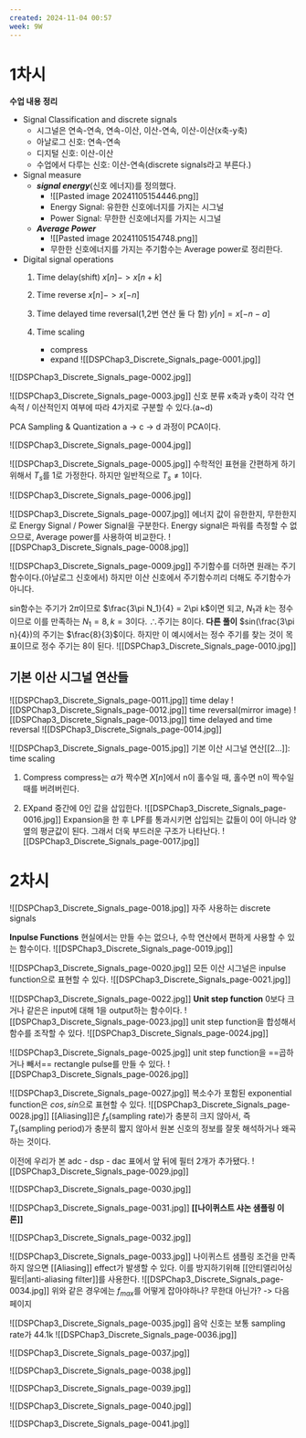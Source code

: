 ```yaml
---
created: 2024-11-04 00:57
week: 9W
---
```


# 1차시
**수업 내용 정리**
- Signal Classification and discrete signals
	- 시그널은 연속-연속, 연속-이산, 이산-연속, 이산-이산(x축-y축)
	- 아날로그 신호: 연속-연속
	- 디지털 신호: 이산-이산
	- 수업에서 다루는 신호: 이산-연속(discrete signals라고 부른다.)
- Signal measure
	- ***signal energy***(신호 에너지)를 정의했다.
		- ![[Pasted image 20241105154446.png]]
		- Energy Signal: 유한한 신호에너지를 가지는 시그널
		- Power Signal: 무한한 신호에너지를 가지는 시그널
	- ***Average Power***
		- ![[Pasted image 20241105154748.png]]
		- 무한한 신호에너지를 가지는 주기함수는 Average power로 정리한다.
- Digital signal operations
	1. Time delay(shift)
		$x[n] -> x[n+k]$
	2. Time reverse
		$x[n] -> x[-n]$
	3. Time delayed time reversal(1,2번 연산 둘 다 함)
		$y[n]=x[-n-a]$

	4. Time scaling
		- compress
		- expand
 ![[DSPChap3_Discrete_Signals_page-0001.jpg]]

![[DSPChap3_Discrete_Signals_page-0002.jpg]]

![[DSPChap3_Discrete_Signals_page-0003.jpg]]
신호 분류
x축과 y축이 각각 연속적 / 이산적인지 여부에 따라 4가지로 구분할 수 있다.(a~d)

PCA
	Sampling & Quantization
	a -> c -> d 과정이 PCA이다.

![[DSPChap3_Discrete_Signals_page-0004.jpg]]

![[DSPChap3_Discrete_Signals_page-0005.jpg]]
수학적인 표현을 간편하게 하기 위해서 $T_s$를 1로 가정한다.
하지만 일반적으로 $T_s\neq1$이다.

![[DSPChap3_Discrete_Signals_page-0006.jpg]]

![[DSPChap3_Discrete_Signals_page-0007.jpg]]
에너지 값이 유한한지, 무한한지로 Energy Signal / Power Signal을 구분한다.
Energy signal은 파워를 측정할 수 없으므로, Average power를 사용하여 비교한다.
![[DSPChap3_Discrete_Signals_page-0008.jpg]]

![[DSPChap3_Discrete_Signals_page-0009.jpg]]
주기함수를 더하면 원래는 주기함수이다.(아날로그 신호에서)
하지만 이산 신호에서 주기함수끼리 더해도 주기함수가 아니다.

sin함수는 주기가 $2\pi$이므로 $\frac{3\pi N_1}{4} = 2\pi k$이면 되고, $N_1$과 $k$는 정수이므로 이를 만족하는 $N_1 = 8, k = 3$이다. $\therefore$주기는 8이다.
	**다른 풀이**
		$sin(\frac{3\pi n}{4})의 주기는 $\frac{8}{3}$이다. 하지만 이 예시에서는 정수 주기를 찾는 것이 목표이므로 정수 주기는 8이 된다.
![[DSPChap3_Discrete_Signals_page-0010.jpg]]

## 기본 이산 시그널 연산들
![[DSPChap3_Discrete_Signals_page-0011.jpg]]
time delay
![[DSPChap3_Discrete_Signals_page-0012.jpg]]
time reversal(mirror image)
![[DSPChap3_Discrete_Signals_page-0013.jpg]]
time delayed and time reversal
![[DSPChap3_Discrete_Signals_page-0014.jpg]]

![[DSPChap3_Discrete_Signals_page-0015.jpg]]
기본 이산 시그널 연산[[2...]]: time scaling
1. Compress
	compress는 $\alpha$가 짝수면 $X[n]$에서 n이 홀수일 때, 홀수면 n이 짝수일 때를 버려버린다.

2. EXpand
	중간에 0인 값을 삽입한다.
![[DSPChap3_Discrete_Signals_page-0016.jpg]]
Expansion을 한 후 LPF를 통과시키면 삽입되는 값들이 0이 아니라 양옆의 평균값이 된다.
그래서 더욱 부드러운 구조가 나타난다.
![[DSPChap3_Discrete_Signals_page-0017.jpg]]

# 2차시
![[DSPChap3_Discrete_Signals_page-0018.jpg]]
자주 사용하는 discrete signals


**Inpulse Functions**
현실에서는 만들 수는 없으나, 수학 연산에서 편하게 사용할 수 있는 함수이다.
![[DSPChap3_Discrete_Signals_page-0019.jpg]]

![[DSPChap3_Discrete_Signals_page-0020.jpg]]
모든 이산 시그널은 inpulse function으로 표현할 수 있다.
![[DSPChap3_Discrete_Signals_page-0021.jpg]]

![[DSPChap3_Discrete_Signals_page-0022.jpg]]
**Unit step function**
0보다 크거나 같은은 input에 대해 1을 output하는 함수이다.
![[DSPChap3_Discrete_Signals_page-0023.jpg]]
unit step function을 합성해서 함수를 조작할 수 있다.
![[DSPChap3_Discrete_Signals_page-0024.jpg]]

![[DSPChap3_Discrete_Signals_page-0025.jpg]]
unit step function을 ==곱하거나 빼서== rectangle pulse를 만들 수 있다.
![[DSPChap3_Discrete_Signals_page-0026.jpg]]

![[DSPChap3_Discrete_Signals_page-0027.jpg]]
복소수가 포함된 exponential function은 $cos, sin$으로 표현할 수 있다.
![[DSPChap3_Discrete_Signals_page-0028.jpg]]
[[Aliasing]]은 $f_s$(sampling rate)가 충분히 크지 않아서, 즉 $T_s$(sampling period)가 충분히 짧지 않아서 원본 신호의 정보를 잘못 해석하거나 왜곡하는 것이다.

이전에 우리가 본 adc - dsp - dac 표에서 앞 뒤에 필터 2개가 추가됐다.
![[DSPChap3_Discrete_Signals_page-0029.jpg]]

![[DSPChap3_Discrete_Signals_page-0030.jpg]]

![[DSPChap3_Discrete_Signals_page-0031.jpg]]
**[[나이퀴스트 샤논 샘플링 이론]]**

![[DSPChap3_Discrete_Signals_page-0032.jpg]]

![[DSPChap3_Discrete_Signals_page-0033.jpg]]
나이퀴스트 샘플링 조건을 만족하지 않으면 [[Aliasing]] effect가 발생할 수 있다.
이를 방지하기위해 [[안티앨리어싱 필터|anti-aliasing filter]]를 사용한다.
![[DSPChap3_Discrete_Signals_page-0034.jpg]]
위와 같은 경우에는 $f_{max}$를 어떻게 잡아야하나? 무한대 아닌가? -> 다음 페이지

![[DSPChap3_Discrete_Signals_page-0035.jpg]]
음악 신호는 보통 sampling rate가 44.1k
![[DSPChap3_Discrete_Signals_page-0036.jpg]]

![[DSPChap3_Discrete_Signals_page-0037.jpg]]

![[DSPChap3_Discrete_Signals_page-0038.jpg]]

![[DSPChap3_Discrete_Signals_page-0039.jpg]]

![[DSPChap3_Discrete_Signals_page-0040.jpg]]

![[DSPChap3_Discrete_Signals_page-0041.jpg]]
